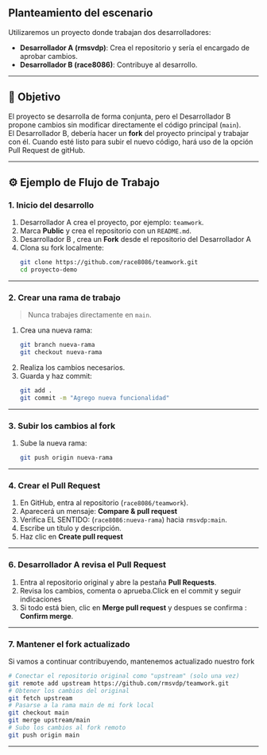 ## Planteamiento del escenario

Utilizaremos un proyecto donde trabajan dos desarrolladores:

- **Desarrollador A (rmsvdp)**: Crea el repositorio y sería el encargado de aprobar cambios.
- **Desarrollador B (race8086)**: Contribuye al desarrollo.

---

## 🥇 Objetivo

El proyecto se desarrolla de forma conjunta, pero el Desarrollador B propone cambios sin modificar directamente el código principal (`main`).  
El Desarrollador B, debería hacer un **fork** del proyecto principal y trabajar con él. Cuando esté listo para subir el nuevo código, hará uso de la opción  Pull Request de gitHub.

---

## :gear: Ejemplo de Flujo de Trabajo

### 1. Inicio del desarrollo
1. Desarrollador A crea el proyecto, por ejemplo: `teamwork`.
2. Marca **Public** y crea el repositorio con un `README.md`.
3. Desarrollador B , crea un **Fork** desde el repositorio del Desarrollador A
4. Clona su fork localmente:
   ```bash
   git clone https://github.com/race8086/teamwork.git
   cd proyecto-demo
   ```
---

### 2. Crear una rama de trabajo
> Nunca trabajes directamente en `main`.

1. Crea una nueva rama:
   ```bash
   git branch nueva-rama
   git checkout nueva-rama
   ```
2. Realiza los cambios necesarios.
3. Guarda y haz commit:
   ```bash
   git add .
   git commit -m "Agrego nueva funcionalidad"
   ```
---

### 3. Subir los cambios al fork
1. Sube la nueva rama:
   ```bash
   git push origin nueva-rama
   ```
---

### 4. Crear el Pull Request
1. En GitHub, entra al repositorio  (`race8086/teamwork`).
2. Aparecerá un mensaje: **Compare & pull request** 
3. Verifica EL SENTIDO: (`race8086:nueva-rama`) hacia `rmsvdp:main`.
4. Escribe un título y descripción.
5. Haz clic en **Create pull request** 

---

### 6. Desarrollador A revisa el Pull Request
1. Entra al repositorio original y abre la pestaña **Pull Requests**.
2. Revisa los cambios, comenta o aprueba.Click en el commit y seguir indicaciones
3. Si todo está bien, clic en **Merge pull request** y despues se confirma : **Confirm merge**.

---

### 7. Mantener el fork actualizado

Si vamos a continuar contribuyendo, mantenemos actualizado nuestro fork
```bash
# Conectar el repositorio original como "upstream" (solo una vez)
git remote add upstream https://github.com/rmsvdp/teamwork.git
# Obtener los cambios del original
git fetch upstream
# Pasarse a la rama main de mi fork local
git checkout main
git merge upstream/main
# Subo los cambios al fork remoto
git push origin main
```

---
